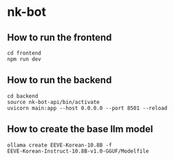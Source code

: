 # nk-bot


## How to run the frontend
`cd frontend`\
`npm run dev`

## How to run the backend
`cd backend`\
`source nk-bot-api/bin/activate`\
`uvicorn main:app --host 0.0.0.0 --port 8501 --reload`

## How to create the base llm model
`ollama create EEVE-Korean-10.8B -f`\
`EEVE-Korean-Instruct-10.8B-v1.0-GGUF/Modelfile`